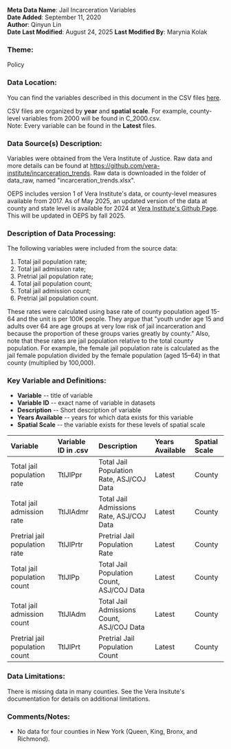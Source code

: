 **Meta Data Name**: Jail Incarceration Variables  
**Date Added**: September 11, 2020  
**Author**: Qinyun Lin  
**Date Last Modified**: August 24, 2025 
**Last Modified By**: Marynia Kolak

### Theme: 
Policy  

### Data Location: 
You can find the variables described in this document in the CSV files [here](https://oeps.healthyregions.org/download).  

CSV files are organized by **year** and **spatial scale**. For example, county-level variables from 2000 will be found in C_2000.csv.  
Note: Every variable can be found in the **Latest** files.

### Data Source(s) Description:  
Variables were obtained from the Vera Institute of Justice. Raw data and more details can be found at https://github.com/vera-institute/incarceration_trends. Raw data is downloaded in the folder of data_raw, named "incarceration_trends.xlsx". 

OEPS includes version 1 of Vera Institute's data, or county-level measures available from 2017. As of May 2025, an updated version
of the data at county and state level is available for 2024 at [Vera Institute's Github Page](https://github.com/vera-institute/incarceration-trends). 
This will be updated in OEPS by fall 2025.

### Description of Data Processing: 
The following variables were included from the source data:
1. Total jail population rate;
2. Total jail admission rate;
3. Pretrial jail population rate;
4. Total jail population count;
5. Total jail admission count;
6. Pretrial jail population count. 
 
These rates were calculated using base rate of county population aged 15-64 and the unit is per 100K people. They argue that "youth under age 15 and adults over 64 are age groups at very low risk of jail incarceration and because the proportion of these groups varies greatly by county." Also, note that these rates are jail population relative to the total county population. For example, the female jail population rate is calculated as the jail female population divided by the female population (aged 15–64) in that county (multiplied by 100,000). 

### Key Variable and Definitions:

- **Variable** -- title of variable
- **Variable ID** -- exact name of variable in datasets
- **Description** -- Short description of variable
- **Years Available** -- years for which data exists for this variable
- **Spatial Scale** -- the variable exists for these levels of spatial scale

| Variable | Variable ID in .csv | Description | Years Available | Spatial Scale |
|:---------|:--------------------|:------------|:----------------|:--------------|
| Total jail population rate | TtlJlPpr | Total Jail Population Rate, ASJ/COJ Data | Latest | County |
| Total jail admission rate | TtlJlAdmr | Total Jail Admissions Rate, ASJ/COJ Data | Latest | County |
| Pretrial jail population rate | TtlJlPrtr | Pretrial Jail Population Rate | Latest | County |
| Total jail population count | TtlJlPp | Total Jail Population Count, ASJ/COJ Data | Latest | County |
| Total jail admission count | TtlJlAdm | Total Jail Admissions Count, ASJ/COJ Data | Latest | County |
| Pretrial jail population count | TtlJlPrt | Pretrial Jail Population Count | Latest | County |

### Data Limitations:
There is missing data in many counties. See the Vera Insitute's documentation for details on additional limitations.

### Comments/Notes:
- No data for four counties in New York (Queen, King, Bronx, and Richmond). 
